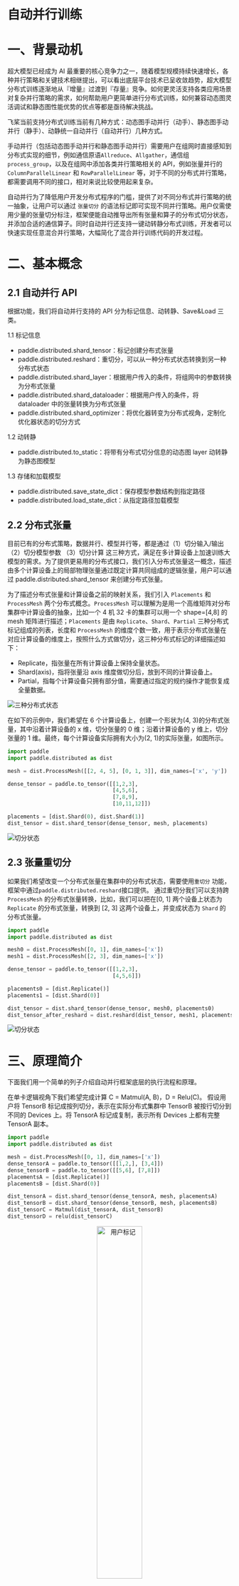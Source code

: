 自动并行训练
=======================

# 一、背景动机

超大模型已经成为 AI 最重要的核心竞争力之一，随着模型规模持续快速增长，各种并行策略和关键技术相继提出，可以看出底层平台技术已呈收敛趋势，超大模型分布式训练逐渐地从『增量』过渡到『存量』竞争。如何更灵活支持各类应用场景对复杂并行策略的需求，如何帮助用户更简单进行分布式训练，如何兼容动态图灵活调试和静态图性能优势的优点等都是亟待解决挑战。

飞桨当前支持分布式训练当前有几种方式：动态图手动并行（动手）、静态图手动并行（静手）、动静统一自动并行（自动并行）几种方式。

手动并行（包括动态图手动并行和静态图手动并行）需要用户在组网时直接感知到分布式实现的细节，例如通信原语``Allreduce``、``Allgather``，通信组 ``process_group``，以及在组网中添加各类并行策略相关的 API，例如张量并行的 ``ColumnParallelLinear`` 和 ``RowParallelLinear`` 等，对于不同的分布式并行策略，都需要调用不同的接口，相对来说比较使用起来复杂。

自动并行为了降低用户开发分布式程序的门槛，提供了对不同分布式并行策略的统一抽象，让用户可以通过 `张量切分` 的语法标记即可实现不同并行策略。用户仅需使用少量的张量切分标注，框架便能自动推导出所有张量和算子的分布式切分状态，并添加合适的通信算子。同时自动并行还支持一键动转静分布式训练，开发者可以快速实现任意混合并行策略，大幅简化了混合并行训练代码的开发过程。

# 二、基本概念

## 2.1 自动并行 API

根据功能，我们将自动并行支持的 API 分为标记信息、动转静、Save&Load 三类。

1.1 标记信息
* paddle.distributed.shard_tensor：标记创建分布式张量
* paddle.distributed.reshard：重切分，可以从一种分布式状态转换到另一种分布式状态
* paddle.distributed.shard_layer：根据用户传入的条件，将组网中的参数转换为分布式张量
* paddle.distributed.shard_dataloader：根据用户传入的条件，将 dataloader 中的张量转换为分布式张量
* paddle.distributed.shard_optimizer：将优化器转变为分布式视角，定制化优化器状态的切分方式

1.2 动转静
* paddle.distributed.to_static：将带有分布式切分信息的动态图 layer 动转静为静态图模型


1.3 存储和加载模型
* paddle.distributed.save_state_dict：保存模型参数结构到指定路径
* paddle.distributed.load_state_dict：从指定路径加载模型

## 2.2 分布式张量

目前已有的分布式策略，数据并行、模型并行等，都是通过（1）切分输入/输出（2）切分模型参数 （3）切分计算 这三种方式，满足在多计算设备上加速训练大模型的需求。为了提供更易用的分布式接口，我们引入分布式张量这一概念，描述由多个计算设备上的局部物理张量通过既定计算共同组成的逻辑张量，用户可以通过 paddle.distributed.shard_tensor 来创建分布式张量。

为了描述分布式张量和计算设备之前的映射关系，我们引入 ``Placements`` 和 ``ProcessMesh`` 两个分布式概念。``ProcessMesh`` 可以理解为是用一个高维矩阵对分布集群中计算设备的抽象，比如一个 4 机 32 卡的集群可以用一个 shape=[4,8] 的 mesh 矩阵进行描述；``Placements`` 是由 ``Replicate``、``Shard``、``Partial`` 三种分布式标记组成的列表，长度和 ``ProcessMesh`` 的维度个数一致，用于表示分布式张量在对应计算设备的维度上，按照什么方式做切分，这三种分布式标记的详细描述如下：

* Replicate，指张量在所有计算设备上保持全量状态。
* Shard(axis)，指将张量沿 axis 维度做切分后，放到不同的计算设备上。
* Partial，指每个计算设备只拥有部分值，需要通过指定的规约操作才能恢复成全量数据。

![三种分布式状态](images/placements.png)

在如下的示例中，我们希望在 6 个计算设备上，创建一个形状为(4, 3)的分布式张量，其中沿着计算设备的 x 维，切分张量的 0 维；沿着计算设备的 y 维上，切分张量的 1 维。最终，每个计算设备实际拥有大小为(2, 1)的实际张量，如图所示。

```python
import paddle
import paddle.distributed as dist

mesh = dist.ProcessMesh([[2, 4, 5], [0, 1, 3]], dim_names=['x', 'y'])

dense_tensor = paddle.to_tensor([[1,2,3],
                                 [4,5,6],
                                 [7,8,9],
                                 [10,11,12]])

placements = [dist.Shard(0), dist.Shard(1)]
dist_tensor = dist.shard_tensor(dense_tensor, mesh, placements)
```
![切分状态](images/shard.png)

## 2.3 张量重切分

如果我们希望改变一个分布式张量在集群中的分布式状态，需要使用``重切分`` 功能， 框架中通过``paddle.distributed.reshard``接口提供。
通过重切分我们可以支持跨 ``ProcessMesh`` 的分布式张量转换，比如，我们可以把在[0, 1] 两个设备上状态为 ``Replicate`` 的分布式张量，转换到 [2, 3] 这两个设备上，并变成状态为 ``Shard`` 的分布式张量。

```python
import paddle
import paddle.distributed as dist

mesh0 = dist.ProcessMesh([0, 1], dim_names=['x'])
mesh1 = dist.ProcessMesh([2, 3], dim_names=['x'])

dense_tensor = paddle.to_tensor([[1,2,3],
                                 [4,5,6]])

placements0 = [dist.Replicate()]
placements1 = [dist.Shard(0)]

dist_tensor = dist.shard_tensor(dense_tensor, mesh0, placements0)
dist_tensor_after_reshard = dist.reshard(dist_tensor, mesh1, placements1)
```
![切分状态](images/reshard.png)

# 三、原理简介

下面我们用一个简单的列子介绍自动并行框架底层的执行流程和原理。

在单卡逻辑视角下我们希望完成计算 C = Matmul(A, B)，D = Relu(C)。
假设用户将 TensorB 标记成按列切分，表示在实际分布式集群中 TensorB 被按行切分到不同的 Devices 上。将 TensorA 标记成复制，表示所有 Devices 上都有完整 TensorA 副本。

```python
import paddle
import paddle.distributed as dist

mesh = dist.ProcessMesh([0, 1], dim_names=['x'])
dense_tensorA = paddle.to_tensor([[1,2,], [3,4]])
dense_tensorB = paddle.to_tensor([[5,6], [7,8]])
placementsA = [dist.Replicate()]
placementsB = [dist.Shard(0)]

dist_tensorA = dist.shard_tensor(dense_tensorA, mesh, placementsA)
dist_tensorB = dist.shard_tensor(dense_tensorB, mesh, placementsB)
dist_tensorC = Matmul(dist_tensorA, dist_tensorB)
dist_tensorD = relu(dist_tensorC)
```
<div style="text-align: center;">
<img src="images/underlying1.png" alt="用户标记" style="width: 45%; height: auto; center;">
<!-- ![原理简介](images/underlying1.png) -->
</div>

接下来就会进入自动并行的第一个核心逻辑 **切分推导**。
当前用户标记的输入切分状态是无法被 Matmul 算子实际计算的(TensorA 的第 0 维和 TensorB 的第 1 维不匹配)。
这时候自动并行框架会使用当前算子的切分推导规则(e.g. MatmulSPMD Rule)，根据输入 tensors 的切分状态，推导出一套合法且性能较优的 输入-输出 张量的切分状态。
在上述输入的切分状态下，框架会推导出会将 TensorA 的切分状态推导成按列切分，TensorB 保持切分状态不变，Matmul 的计算结果 TensorC 的切分状态是 Partial。
因为后续的 Relu 算子是非线性的，输入不能是 Partial 状态，所以框架会根据 ReluSPMD Rule 将 TensorC 输入 Relu 前的的分布式状态推导成 Replicated。
<div style="text-align: center;">
<img src="images/underlying2.png" alt="切分推导" style="width: 45%; height: auto; center;">
</div>

接下来就会进入自动并行的第二个核心逻辑 **切分转换**。
框架会根据 tensor 当前的切分状态(src_placement)，和切分推导规则推导出的算子计算需要的切分状态(dst_placement),添加对应的通信/张量维度变换算子。
根据上图的切分推导，在计算 Matmul 添加 split 算子，在计算 Relue 添加 Allreduce，将输入 tensor 转换成需要的切分状态进行实际计算。

<div style="text-align: center;">
<img src="images/underlying3.png" alt="切分转换" style="width: 45%; height: auto; center;">
</div>
<!-- ![原理简介](images/underlying3.png) -->


# 四、使用示例

## 4.1 数据并行

数据并行是深度学习领域最常用的并行方法，在此策略下将数据沿 batch 维切分成多份，每个计算资源上保存完整的模型参数并独立处理一份子数据集。用自动并行的语义，用户只需要将输入标记为沿着 batch 维做切分，不需要进行其他额外的操作。

在下面的例子中，我们在 4 个计算设备上做数据并行，每一轮输入数据的形状为（4, 128, 1024），沿 0 维做切分后，每个计算设备上有大小为（1，128，1024）的数据做计算。

```python
# 启动脚本：
# python3 -m paddle.distributed.launch --device=0,1,2,3 train.py
import paddle
import paddle.distributed as dist
from paddle.io import BatchSampler, DataLoader, Dataset

mesh = dist.ProcessMesh([0, 1, 2, 3], dim_names=['x'])

class RandomDataset(Dataset):
    def __init__(self, seq_len, hidden, num_samples=100):
        super().__init__()
        self.seq_len = seq_len
        self.hidden = hidden
        self.num_samples = num_samples

    def __getitem__(self, index):
        input = np.random.uniform(size=[self.seq_len, self.hidden]).astype("float32")
        return input

    def __len__(self):
        return self.num_samples

class MlpModel(paddle.nn.Layer):
    def __init__(self):
        super(MlpModel, self).__init__()
        self.w0 = self.create_parameter(shape=[1024, 4096])
        self.w1 = self.create_parameter(shape=[4096, 1024])

    def forward(self, x):
        # 标记数据为切分状态
        dist.shard_tensor(x, mesh, [dist.Shard(0)])
        y = paddle.matmul(x, self.w0)
        z = paddle.matmul(y, self.w1)
        return z

model = MlpModel()
dataset = RandomDataset(128, 1024)
sampler = BatchSampler(
    dataset,
    batch_size=4,
)
dataloader = DataLoader(
    dataset,
    batch_sampler=sampler,
)
opt = paddle.optimizer.AdamW(learning_rate=0.001, parameters=model.parameters())
opt = dist.shard_optimizer(opt)

for step, inputs in enumerate(dataloader):
    data = inputs
    logits = model(data)
    loss = paddle.mean(logits)
    loss.backward()
    opt.step()
    opt.clear_grad()
```

## 4.2 张量并行

张量并行是在保证数学上正确的前提下，将组网中的参数切分到不同的计算设备，达到降低单个计算设备上的显存消耗的目的。用户需要显式在组网里标记切分参数的方式。

在下述例子中，我们将第一层 ``Linear`` 的 ``weight`` 参数按列切分，第二层 ``Linear`` 的 ``weight`` 参数按行切分，最终得到的结果为``Partial`` 状态，每个计算设备有全量的数据，但需要经过 ``reduce`` 相关计算得到正确的值。

```python
# 启动脚本：
# python3 -m paddle.distributed.launch --device=0,1,2,3 train.py

mesh = dist.ProcessMesh([0, 1, 2, 3], dim_names=['x'])

class MlpModel(paddle.nn.Layer):
    def __init__(self):
        super(MlpModel, self).__init__()
        # 标记参数为切分状态，w0 沿 1 维切分
        self.w0 = dist.shard_tensor(
                    self.create_parameter(shape=[1024, 4096]),
                    mesh, [dist.Shard(1)])
        # w1 沿 0 维切分
        self.w1 = dist.shard_tensor(
                    self.create_parameter(shape=[4096, 1024]),
                    mesh, [dist.Shard(0)])

    def forward(self, x):
        y = paddle.matmul(x, self.w0)
        z = paddle.matmul(y, self.w1)
        return z
```

## 4.3 流水并行

流水并行将模型的不同层放到不同的计算设备上，达到降低单个计算设备的显存消耗的目的。流水并行需要用户显式调用 ``paddle.distributed.reshard``，将前一个流水并行层的计算结果，显式传输到当前流水并行层作为输入。

```python
# 启动脚本：
# python3 -m paddle.distributed.launch --device=0,1,2,3,4,5,6,7 train.py

mesh0 = dist.ProcessMesh([0, 1, 2, 3], dim_names=['x'])
mesh1 = dist.ProcessMesh([4, 5, 6, 7], dim_names=['x'])

class MlpModel(paddle.nn.Layer):
    def __init__(self):
        super(MlpModel, self).__init__()
        self.w0 = dist.shard_tensor(
                    self.create_parameter(shape=[1024, 4096]),
                    mesh0, [dist.Replicate()])
        self.w1 = dist.shard_tensor(
                    self.create_parameter(shape=[4096, 1024]),
                    mesh1, [dist.Replicate()])

    def forward(self, x):
        y = paddle.matmul(x, self.w0)
        # 重切分，将 stage0 上的中间计算结果传输给 stage1
        y = dist.reshard(y, mesh1, [dist.Replicate()])
        z = paddle.matmul(y, self.w1)
        return z
```

## 4.4 3D 混合并行策略

下面是一个完整的包含数据并行、张量并行、流水并行三种策略的示例，在 ``ProcessMesh`` 的 0 维上做数据并行，1 维上做张量并行，跨 ``mesh``上做流水并行。

```python
# 启动脚本：
# python3 -m paddle.distributed.launch --device=0,1,2,3,4,5,6,7 train.py

import paddle
import paddle.distributed as dist
from paddle.io import BatchSampler, DataLoader, Dataset

mesh0 = dist.ProcessMesh([[0, 1], [2, 3]], dim_names=['x', 'y']) # 创建进程网格
mesh1 = dist.ProcessMesh([[4, 5], [6, 7]], dim_names=['x', 'y']) # 创建进程网格

class RandomDataset(Dataset):
    def __init__(self, seq_len, hidden, num_samples=100):
        super().__init__()
        self.seq_len = seq_len
        self.hidden = hidden
        self.num_samples = num_samples

    def __getitem__(self, index):
        input = np.random.uniform(size=[self.seq_len, self.hidden]).astype("float32")
        return input

    def __len__(self):
        return self.num_samples

class MlpModel(paddle.nn.Layer):
    def __init__(self):
        super(MlpModel, self).__init__()
        self.w0 = dist.shard_tensor(
                    self.create_parameter(shape=[1024, 4096]),
                    mesh0, [dist.Replicate(), dist.Shard(1)])  # 模型并行，列切
        self.w1 = dist.shard_tensor(
                    self.create_parameter(shape=[4096, 1024]),
                    mesh1, [dist.Replicate(), dist.Shard(0)])  # 模型并行，行切

    def forward(self, x):
        dist.shard_tensor(x, mesh0, [dist.Shard(0), dist.Replicate()])
        y = paddle.matmul(x, self.w0)
        y = dist.reshard(y, mesh1, [dist.Shard(0), dist.Shard(2)])  #流水线并行
        z = paddle.matmul(y, self.w1)
        return z

model = MlpModel()
dataset = RandomDataset(128, 1024)
sampler = BatchSampler(
    dataset,
    batch_size=2,
)
dataloader = DataLoader(
    dataset,
    batch_sampler=sampler,
)
dataloader = dist.shard_dataloader(dataloader, meshes=[mesh0, mesh1], shard_dims='x')

opt = paddle.optimizer.AdamW(learning_rate=0.001, parameters=model.parameters())
opt = dist.shard_optimizer(opt)

for step, inputs in enumerate(dataloader):
    data = inputs
    logits = model(data)
    loss = paddle.mean(logits)
    loss.backward()
    opt.step()
    opt.clear_grad()
```

## 4.5 动转静训练

动态图和静态图是框架的两种执行模式，动态图方便用户调试和开发，可以即时得到执行结果，静态图会做性能优化和调度编排，将硬件资源用到极致，为了兼备两者的优点，我们提供动转静机制，支持用户在动态图上开发调试后，转成静态图执行。

自动并行的 API 在设计之初，就以实现统一的用户标记接口和逻辑为目标，保证动静半框架保证在相同的用户标记下，动静态图分布式执行逻辑一致。这样用户在全流程过程中只需要标记一套动态图组网，即可以实现动态图下的分布式训练 Debug 和 静态图下的分布式推理等逻辑。整个动转静训练的逻辑如下：

![切分状态](images/dynamic_static_unified_auto_parallel.png)

```python
...
dist_model = dist.to_static(
    model, dataloader, paddle.mean, opt
)

dist_model.train()
for step, inputs in enumerate(dataloader()):
    data = inputs
    loss = dist_model(data)
    print(step, loss)
```
